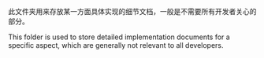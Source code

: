 此文件夹用来存放某一方面具体实现的细节文档，一般是不需要所有开发者关心的部分。

This folder is used to store detailed implementation documents for a specific aspect, which are generally not relevant to all developers.
